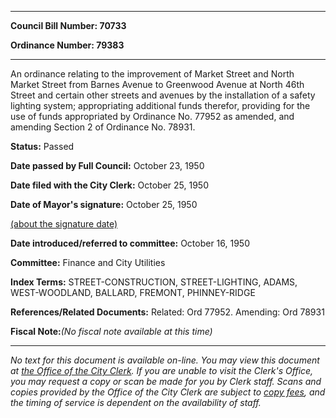 

********

**Council Bill Number: 70733**
   
**Ordinance Number: 79383**
********

 An ordinance relating to the improvement of Market Street and North Market Street from Barnes Avenue to Greenwood Avenue at North 46th Street and certain other streets and avenues by the installation of a safety lighting system; appropriating additional funds therefor, providing for the use of funds appropriated by Ordinance No. 77952 as amended, and amending Section 2 of Ordinance No. 78931.

**Status:** Passed
   
**Date passed by Full Council:** October 23, 1950
   
**Date filed with the City Clerk:** October 25, 1950
   
**Date of Mayor's signature:** October 25, 1950
   
[(about the signature date)](/~public/approvaldate.htm)
   
   
   
**Date introduced/referred to committee:** October 16, 1950
   
**Committee:** Finance and City Utilities
   
   
**Index Terms:** STREET-CONSTRUCTION, STREET-LIGHTING, ADAMS, WEST-WOODLAND, BALLARD, FREMONT, PHINNEY-RIDGE

**References/Related Documents:** Related: Ord 77952. Amending: Ord 78931

**Fiscal Note:**_(No fiscal note available at this time)_
********

_No text for this document is available on-line. You may view this document at [the Office of the City Clerk](http://www.seattle.gov/leg/clerk/contactUs.htm). If you are unable to visit the Clerk's Office, you may request a copy or scan be made for you by Clerk staff. Scans and copies provided by the Office of the City Clerk are subject to [copy fees](http://clerk.seattle.gov/~public/clerkfees.htm), and the timing of service is dependent on the availability of staff._

